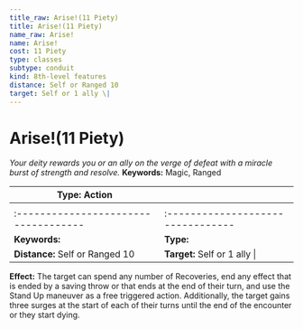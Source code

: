 ```yaml
---
title_raw: Arise!(11 Piety)
title: Arise!(11 Piety)
name_raw: Arise!
name: Arise!
cost: 11 Piety
type: classes
subtype: conduit
kind: 8th-level features
distance: Self or Ranged 10
target: Self or 1 ally \|
---
```


# Arise!(11 Piety)

*Your deity rewards you or an ally on the verge of defeat with a miracle burst of strength and resolve.* **Keywords:** Magic, Ranged

| **Type:** Action                     |                                   |
| ------------------------------------ | --------------------------------- |
|                                      |                                   |
| :----------------------------------- | :-------------------------------- |
| **Keywords:**                        | **Type:**                         |
| **Distance:** Self or Ranged 10      | **Target:** Self or 1 ally \|     |

**Effect:** The target can spend any number of Recoveries, end any effect that is ended by a saving throw or that ends at the end of their turn, and use the Stand Up maneuver as a free triggered action. Additionally, the target gains three surges at the start of each of their turns until the end of the encounter or they start dying.
